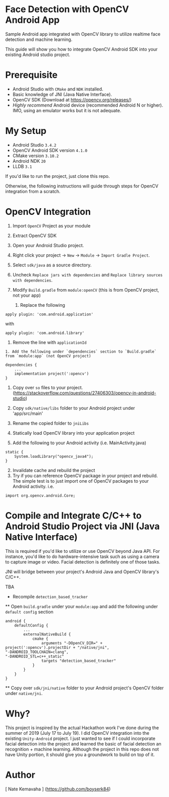 Face Detection with OpenCV Android App
===

Sample Android app integrated with OpenCV library to utilize realtime face detection and machine learning.

This guide will show you how to integrate OpenCV Android SDK into your existing Android studio project.

Prerequisite
===
- Android Studio with `CMake` and `NDK` installed.
- Basic knowledge of JNI (Java Native Interface).
- OpenCV SDK (Download at https://opencv.org/releases/)
- *Highly recommend* Android device (recommended Android N or higher). IMO, using an emulator works but it is not adequate.

My Setup
===
- Android Studio `3.4.2`
- OpenCV Android SDK version `4.1.0`
- CMake version `3.10.2`
- Android NDK `20`
- LLDB `3.1`


If you'd like to run the project, just clone this repo.

Otherwise, the following instructions will guide through steps for OpenCV integration from a scratch.


OpenCV Integration
===

1. Import `OpenCV` Project as your module

 1. Extract OpenCV SDK

 1. Open your Android Studio project.

 1. Right click your project -> `New` -> `Module` -> `Import Gradle Project`.

 1. Select `sdk/java` as a source directory.

 1. Uncheck `Replace jars with dependencies` and `Replace library sources with dependencies`.

 1. Modify `Build.gradle` from `module:openCV` (this is from OpenCV project, not your app)
    1. Replace the following
```
apply plugin: 'com.android.application'
```
with
```
apply plugin: 'com.android.library'
```

  1. Remove the line with `applicationId`

    1. Add the following under `dependencies` section to `Build.gradle` from `module:app` (not OpenCV project)
```
dependencies {
    ...
    implementation project(':opencv')
}
```

 1. Copy over `so` files to your project. (https://stackoverflow.com/questions/27406303/opencv-in-android-studio)

 1. Copy `sdk/native/libs` folder to your Android project under 'app/src/main'

 1. Rename the copied folder to `jniLibs`

2. Statically load OpenCV library into your application project

 2. Add the following to your Android activity (i.e. MainActivity.java)
```
static {
    System.loadLibrary("opencv_java4");
}
```
 2. Invalidate cache and rebuild the project
  2. Try if you can reference OpenCV package in your project and rebuild. The simple test is to just import one of OpenCV packages to your Android activity.
i.e.
```
import org.opencv.android.Core;
```



Compile and Integrate C/C++ to Android Studio Project via JNI (Java Native Interface)
===
This is required if you'd like to utilize or use OpenCV beyond Java API.
For instance, you'd like to do hardware-intensive task such as using a camera to capture image or video.
Facial detection is definitely one of those tasks.

JNI will bridge between your project's Android Java and OpenCV library's C/C++.


TBA
* Recompile `detection_based_tracker`

** Open `build.gradle` under your `module:app` and add the following under `default config` section
```
android {
    defaultConfig {
        ...
        externalNativeBuild {
            cmake {
                arguments "-DOpenCV_DIR=" + project(':opencv').projectDir + "/native/jni",
"-DANDROID_TOOLCHAIN=clang",
"-DANDROID_STL=c++_static"
                targets "detection_based_tracker"
            }
        }
    }
}
```

** Copy over `sdk/jni/native` folder to your Android project's OpenCV folder under `native/jni`.


Why?
===
This project is inspired by the actual Hackathon work I've done during the summer of 2019 (July 17 to July 19).
I did OpenCV integration into the existing `Unity-Android` project.
I just wanted to see if I could incorporate facial detection into the project and learned the basic of facial detection an recognition + machine learning.
Although the project in this repo does not have Unity portion, it should give you a groundwork to build on top of it.


Author
===
[ Nate Kemavaha ] (https://github.com/boyserk84)
